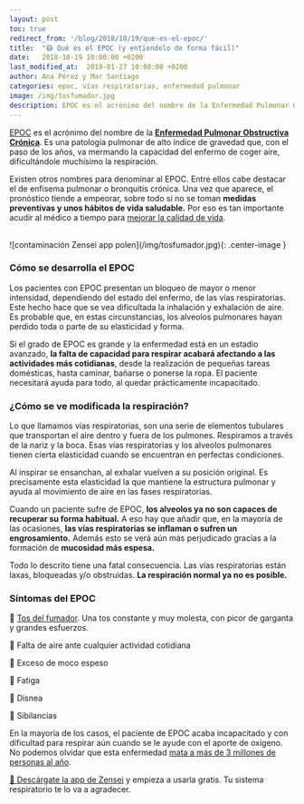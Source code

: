 ```yaml
---
layout: post
toc: true
redirect_from: '/blog/2018/10/19/que-es-el-epoc/'
title:  "😷 Qué es el EPOC (y entiendelo de forma fácil)"
date:   2018-10-19 10:00:00 +0200
last_modified_at:  2019-01-27 10:00:00 +0200
author: Ana Pérez y Mar Santiago
categories: epoc, vías respiratorias, enfermedad pulmonar
image: /img/tosfumador.jpg
description: EPOC es el acrónimo del nombre de la Enfermedad Pulmonar Obstructiva Crónica. Es una patología pulmonar de alto índice de gravedad que, con el paso de los años, va mermando la capacidad del enfermo de coger aire,...
---
```


[EPOC](https://es.wikipedia.org/wiki/Enfermedad_pulmonar_obstructiva_cr%C3%B3nica) es el acrónimo del nombre de la **[Enfermedad Pulmonar Obstructiva Crónica](https://medlineplus.gov/spanish/ency/article/000091.htm)**. Es una patología pulmonar de alto índice de gravedad que, con el paso de los años, va mermando la capacidad del enfermo de coger aire, dificultándole muchísimo la respiración.

Existen otros nombres para denominar al EPOC. Entre ellos cabe destacar el de enfisema pulmonar o bronquitis crónica. Una vez que aparece, el pronóstico tiende a empeorar, sobre todo si no se toman **medidas preventivas y unos hábitos de vida saludable.** Por eso es tan importante acudir al médico a tiempo para [mejorar la calidad de vida](http://innovacionensalud.expobeta.com/tecnologia-de-la-salud/mejorar-la-vida-con-epoc-es-posible).

<br>
![contaminación Zensei app polen](/img/tosfumador.jpg){: .center-image }
<br>

### Cómo se desarrolla el EPOC

Los pacientes con EPOC presentan un bloqueo de mayor o menor intensidad, dependiendo del estado del enfermo, de las vías respiratorias. Este hecho hace que se vea dificultada la inhalación y exhalación de aire. Es probable que, en estas circunstancias, los alveolos pulmonares hayan perdido toda o parte de su elasticidad y forma. 

Si el grado de EPOC es grande y la enfermedad está en un estadio avanzado, **la falta de capacidad para respirar acabará afectando a las actividades más cotidianas**, desde la realización de pequeñas tareas domésticas, hasta caminar, bañarse o ponerse la ropa. El paciente necesitará ayuda para todo, al quedar prácticamente incapacitado.
 
### ¿Cómo se ve modificada la respiración?

Lo que llamamos vías respiratorias, son una serie de elementos tubulares que transportan el aire dentro y fuera de los pulmones. Respiramos a través de la nariz y la boca. Esas vías respiratorias y los alveolos pulmonares tienen cierta elasticidad cuando se encuentran en perfectas condiciones.

Al inspirar se ensanchan, al exhalar vuelven a su posición original. Es precisamente esta elasticidad la que mantiene la estructura pulmonar y ayuda al movimiento de aire en las fases respiratorias.

Cuando un paciente sufre de EPOC, **los alveolos ya no son capaces de recuperar su forma habitual.** A eso hay que añadir que, en la mayoría de las ocasiones, **las vías respiratorias se inflaman o sufren un engrosamiento.** Además esto se verá aún más perjudicado gracias a la formación de **mucosidad más espesa.**

Todo lo descrito tiene una fatal consecuencia. Las vías respiratorias están laxas, bloqueadas y/o obstruidas. **La respiración normal ya no es posible.**

### Síntomas del EPOC

🤧 [Tos del fumador](http://www.diarioinformacion.com/vida-y-estilo/salud/2017/10/27/peligro-tos-fumador/1951237.html). Una tos constante y muy molesta, con picor de garganta y grandes esfuerzos.

🤧 Falta de aire ante cualquier actividad cotidiana

🤧 Exceso de moco espeso

🤧 Fatiga

🤧 Disnea

🤧 Sibilancias

En la mayoría de los casos, el paciente de EPOC acaba incapacitado y con dificultad para respirar aún cuando se le ayude con el aporte de oxígeno. No podemos olvidar que esta enfermedad [mata a más de 3 millones de personas al año](http://www.bbc.com/mundo/noticias-41997332).

[📱 Descárgate la app de Zensei](https://zenseiapp.com) y empieza a usarla gratis. Tu sistema respiratorio te lo va a agradecer.

